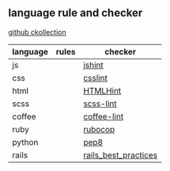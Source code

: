 ## language rule and checker

[github ckollection](https://github.com/showcases/clean-code-linters)

  language  | rules |        checker
------------|-------|-----------------------
js          |       |[jshint](https://github.com/jshint/jshint)
css         |       |[csslint](https://github.com/CSSLint/csslint)
html        |       |[HTMLHint](https://github.com/yaniswang/HTMLHint)
scss        |       |[scss-lint](https://github.com/causes/scss-lint)
coffee      |       |[coffee-lint](https://github.com/clutchski/coffeelint)
ruby        |       |[rubocop](https://github.com/bbatsov/rubocop)
python      |       |[pep8](https://github.com/jcrocholl/pep8)
rails       |       |[rails_best_practices](https://github.com/railsbp/rails_best_practices)
